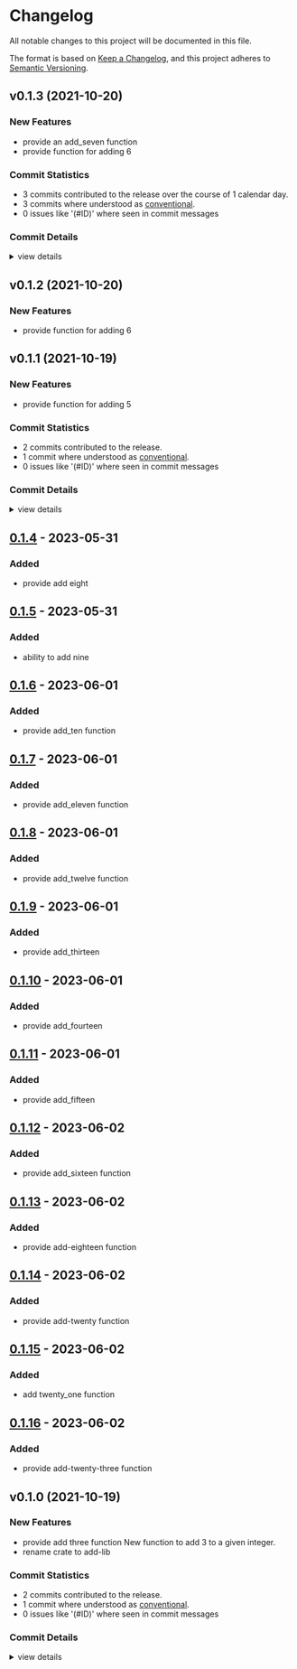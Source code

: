 # Changelog

All notable changes to this project will be documented in this file.

The format is based on [Keep a Changelog](https://keepachangelog.com/en/1.0.0/),
and this project adheres to [Semantic Versioning](https://semver.org/spec/v2.0.0.html).

## v0.1.3 (2021-10-20)

### New Features

 - <csr-id-df56321839975515f89df6733f3dc3fe8aa741c1/> provide an add_seven function
 - <csr-id-f83d7080002bfbe6b1b70b0eea8213811d38cf75/> provide function for adding 6

### Commit Statistics

<csr-read-only-do-not-edit/>

 - 3 commits contributed to the release over the course of 1 calendar day.
 - 3 commits where understood as [conventional](https://www.conventionalcommits.org).
 - 0 issues like '(#ID)' where seen in commit messages

### Commit Details

<csr-read-only-do-not-edit/>

<details><summary>view details</summary>

 * **Uncategorized**
    - provide an add_seven function ([`df56321`](https://github.com/git//jacderida/workspace-release-exp.git/commit/df56321839975515f89df6733f3dc3fe8aa741c1))
    - v0.1.2, v0.1.2 ([`381aa86`](https://github.com/git//jacderida/workspace-release-exp.git/commit/381aa864c9b73dd76aad9b136f64f7537125dba7))
    - provide function for adding 6 ([`f83d708`](https://github.com/git//jacderida/workspace-release-exp.git/commit/f83d7080002bfbe6b1b70b0eea8213811d38cf75))
</details>

## v0.1.2 (2021-10-20)

### New Features

 - <csr-id-f83d7080002bfbe6b1b70b0eea8213811d38cf75/> provide function for adding 6

## v0.1.1 (2021-10-19)

### New Features

 - <csr-id-55b9daf4c67dade31c2510f11cc741755b3f057d/> provide function for adding 5

### Commit Statistics

<csr-read-only-do-not-edit/>

 - 2 commits contributed to the release.
 - 1 commit where understood as [conventional](https://www.conventionalcommits.org).
 - 0 issues like '(#ID)' where seen in commit messages

### Commit Details

<csr-read-only-do-not-edit/>

<details><summary>view details</summary>

 * **Uncategorized**
    - Release jacderida-exp2-add-lib v0.1.1, jacderida-exp2-adder v0.1.1 ([`633f876`](https://github.com/git//jacderida/workspace-release-exp.git/commit/633f876e400e5a74e841a0846cf51e18a312e6a2))
    - provide function for adding 5 ([`55b9daf`](https://github.com/git//jacderida/workspace-release-exp.git/commit/55b9daf4c67dade31c2510f11cc741755b3f057d))
</details>

## [0.1.4](https://github.com/jacderida/workspace-release-exp/compare/jacderida-exp2-add-lib-v0.1.3...jacderida-exp2-add-lib-v0.1.4) - 2023-05-31

### Added
- provide add eight

## [0.1.5](https://github.com/jacderida/workspace-release-exp/compare/jacderida-exp2-add-lib-v0.1.4...jacderida-exp2-add-lib-v0.1.5) - 2023-05-31

### Added
- ability to add nine

## [0.1.6](https://github.com/jacderida/workspace-release-exp/compare/jacderida-exp2-add-lib-v0.1.5...jacderida-exp2-add-lib-v0.1.6) - 2023-06-01

### Added
- provide add_ten function

## [0.1.7](https://github.com/jacderida/workspace-release-exp/compare/jacderida-exp2-add-lib-v0.1.6...jacderida-exp2-add-lib-v0.1.7) - 2023-06-01

### Added
- provide add_eleven function

## [0.1.8](https://github.com/jacderida/workspace-release-exp/compare/jacderida-exp2-add-lib-v0.1.7...jacderida-exp2-add-lib-v0.1.8) - 2023-06-01

### Added
- provide add_twelve function

## [0.1.9](https://github.com/jacderida/workspace-release-exp/compare/jacderida-exp2-add-lib-v0.1.8...jacderida-exp2-add-lib-v0.1.9) - 2023-06-01

### Added
- provide add_thirteen

## [0.1.10](https://github.com/jacderida/workspace-release-exp/compare/jacderida-exp2-add-lib-v0.1.9...jacderida-exp2-add-lib-v0.1.10) - 2023-06-01

### Added
- provide add_fourteen

## [0.1.11](https://github.com/jacderida/workspace-release-exp/compare/jacderida-exp2-add-lib-v0.1.10...jacderida-exp2-add-lib-v0.1.11) - 2023-06-01

### Added
- provide add_fifteen

## [0.1.12](https://github.com/jacderida/workspace-release-exp/compare/jacderida-exp2-add-lib-v0.1.11...jacderida-exp2-add-lib-v0.1.12) - 2023-06-02

### Added
- provide add_sixteen function

## [0.1.13](https://github.com/jacderida/workspace-release-exp/compare/jacderida-exp2-add-lib-v0.1.12...jacderida-exp2-add-lib-v0.1.13) - 2023-06-02

### Added
- provide add-eighteen function

## [0.1.14](https://github.com/jacderida/workspace-release-exp/compare/jacderida-exp2-add-lib-v0.1.13...jacderida-exp2-add-lib-v0.1.14) - 2023-06-02

### Added
- provide add-twenty function

## [0.1.15](https://github.com/jacderida/workspace-release-exp/compare/jacderida-exp2-add-lib-v0.1.14...jacderida-exp2-add-lib-v0.1.15) - 2023-06-02

### Added
- add twenty_one function

## [0.1.16](https://github.com/jacderida/workspace-release-exp/compare/jacderida-exp2-add-lib-v0.1.15...jacderida-exp2-add-lib-v0.1.16) - 2023-06-02

### Added
- provide add-twenty-three function

## v0.1.0 (2021-10-19)

### New Features

 - <csr-id-1a9e9dff6d52c4293db296c6d5338971dc4b250f/> provide add three function
   New function to add 3 to a given integer.
 - <csr-id-9aecbb2e6a641e50fb1c97bfbc3fbca200dee7cb/> rename crate to add-lib

### Commit Statistics

<csr-read-only-do-not-edit/>

 - 2 commits contributed to the release.
 - 1 commit where understood as [conventional](https://www.conventionalcommits.org).
 - 0 issues like '(#ID)' where seen in commit messages

### Commit Details

<csr-read-only-do-not-edit/>

<details><summary>view details</summary>

 * **Uncategorized**
    - Release jacderida-exp2-add-lib v0.1.0, jacderida-exp2-adder v0.1.0 ([`e50bf48`](https://github.com/git//jacderida/workspace-release-exp.git/commit/e50bf48ad1bd954a3920e7ab6f0177f7955125dd))
    - rename crates to exp2 ([`1b64860`](https://github.com/git//jacderida/workspace-release-exp.git/commit/1b64860257581fd5a94ca87d1b674eefb97ece40))
</details>

